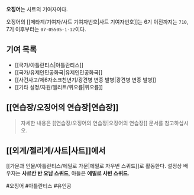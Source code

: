 **오징어**는 사트의 기여자이다.

오징어의 [[메타계/기여자/사트 기여자번호|사트 기여자번호]]는 6기 이전까지는 `710`, 7기 이후부터는 `07-05505-1-12`이다.

## 기여 목록
- [[국가/아틀란티스|아틀란티스]]
- [[국가/유제인민공화국|유제인민공화국]]
- [[사건사고/제6자소크천년기/광견병 변종 발병|광견병 변종 발병]]
- [[기타 설정/자원/엘리트/퀴오륨|퀴오륨]]

## [[연습장/오징어의 연습장|연습장]]
> 자세한 내용은 [[연습장/오징어의 연습장|오징어의 연습장]] 문서를 참고하십시오.

## [[외계/젤리계/사트|사트]]에서
[[가문과 인물/아틀란티스/에밀로 가문|에밀로 자우번 스퀴드]]로 활동한다. 설정상 배우자는 **사르칸 반 오남 스퀴드**, 아들은 **에밀로 사빈 스퀴드**.

#오징어 #아틀란티스 #유인공 